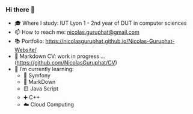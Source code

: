 ### Hi there 👋
- 🎓 Where I study: IUT Lyon 1 - 2nd year of DUT in computer sciences  
- 📫 How to reach me: nicolas.guruphat@gmail.com
- 📚 Portfolio: https://nicolasguruphat.github.io/Nicolas-Guruphat-Website/
- 📃 Markdown CV: work in progress ... (https://github.com/NicolasGuruphat/CV)
- 🌱 I’m currently learning:  
   - 🎵 Symfony 
   - 📑 MarkDown
   - 🟨 Java Script
   - ➕ C++
   - ☁️ Cloud Computing
   

<!--
**NicolasGuruphat/NicolasGuruphat** is a ✨ _special_ ✨ repository because its `README.md` (this file) appears on your GitHub profile.

Here are some ideas to get you started:

- 🔭 I’m currently working on ...
- 🌱 I’m currently learning ...
- 👯 I’m looking to collaborate on ...
- 🤔 I’m looking for help with ...
- 💬 Ask me about ...

- 😄 Pronouns: ...
- ⚡ Fun fact: ...
-->
